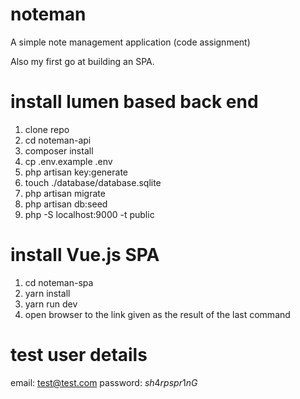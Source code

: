 # noteman
A simple note management application (code assignment)

Also my first go at building an SPA.

# install lumen based back end

1) clone repo
2) cd noteman-api
3) composer install
4) cp .env.example .env
5) php artisan key:generate
6) touch ./database/database.sqlite
7) php artisan migrate
8) php artisan db:seed
9) php -S localhost:9000 -t public


# install Vue.js SPA
1) cd noteman-spa
2) yarn install
3) yarn run dev
4) open browser to the link given as the result of the last command

# test user details
email: test@test.com
password: $sh4rpspr1nG$
